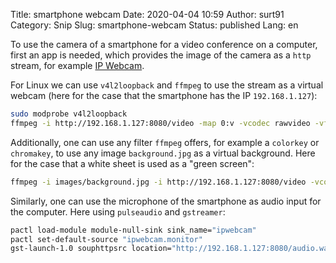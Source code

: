 Title: smartphone webcam
Date: 2020-04-04 10:59
Author: surt91
Category: Snip
Slug: smartphone-webcam
Status: published
Lang: en

To use the camera of a smartphone for a video conference on a computer, first
an app is needed, which provides the image of the camera as a `http` stream,
for example [IP Webcam](https://play.google.com/store/apps/details?id=com.pas.webcam&hl=en).

For Linux we can use `v4l2loopback` and `ffmpeg` to use the stream as a virtual
webcam (here for the case that the smartphone has the IP `192.168.1.127`):

```bash
sudo modprobe v4l2loopback
ffmpeg -i http://192.168.1.127:8080/video -map 0:v -vcodec rawvideo -vf format=yuv420p -fflags nobuffer -flags low_delay -fflags discardcorrupt -f v4l2 /dev/video2
```

Additionally, one can use any filter `ffmpeg` offers, for example a `colorkey`
or `chromakey`, to use any image `background.jpg` as a virtual background.
Here for the case that a white sheet is used as a "green screen":

```bash
ffmpeg -i images/background.jpg -i http://192.168.1.127:8080/video -vcodec rawvideo -fflags nobuffer -flags low_delay -fflags discardcorrupt -filter_complex "[1:v]colorkey=0xbbbbbb:0.3:0.2[foregroud];[0:v][foregroud]overlay[composite];[composite]format=yuv420p[out]" -map "[out]:v" -f v4l2 /dev/video2
```

Similarly, one can use the microphone of the smartphone as audio input for the
computer. Here using `pulseaudio` and `gstreamer`:

```bash
pactl load-module module-null-sink sink_name="ipwebcam"
pactl set-default-source "ipwebcam.monitor"
gst-launch-1.0 souphttpsrc location="http://192.168.1.127:8080/audio.wav" is-live=true ! audio/x-raw,format=S16LE,layout=interleaved,rate=44100,channels=1 ! queue ! pulsesink device="ipwebcam"
```
